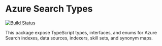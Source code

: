 # Azure Search Types

[![Build Status](https://dev.azure.com/ctstone/stonedev/_apis/build/status/ctstone.azure-search-schema?branchName=master)](https://dev.azure.com/ctstone/stonedev/_build/latest?definitionId=1?branchName=master)
  
This package expose TypeScript types, interfaces, and enums for Azure Search indexes, data sources, indexers, skill sets, and synonym maps.